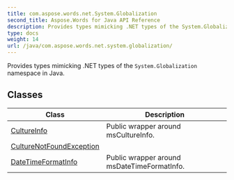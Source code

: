 ```yaml
---
title: com.aspose.words.net.System.Globalization
second_title: Aspose.Words for Java API Reference
description: Provides types mimicking .NET types of the System.Globalization namespace in Java.
type: docs
weight: 14
url: /java/com.aspose.words.net.system.globalization/
---
```



Provides types mimicking .NET types of the `System.Globalization` namespace in Java.


## Classes

| Class | Description |
| --- | --- |
| [CultureInfo](../com.aspose.words.net.system.globalization/cultureinfo) | Public wrapper around msCultureInfo. |
| [CultureNotFoundException](../com.aspose.words.net.system.globalization/culturenotfoundexception) |  |
| [DateTimeFormatInfo](../com.aspose.words.net.system.globalization/datetimeformatinfo) | Public wrapper around msDateTimeFormatInfo. |
